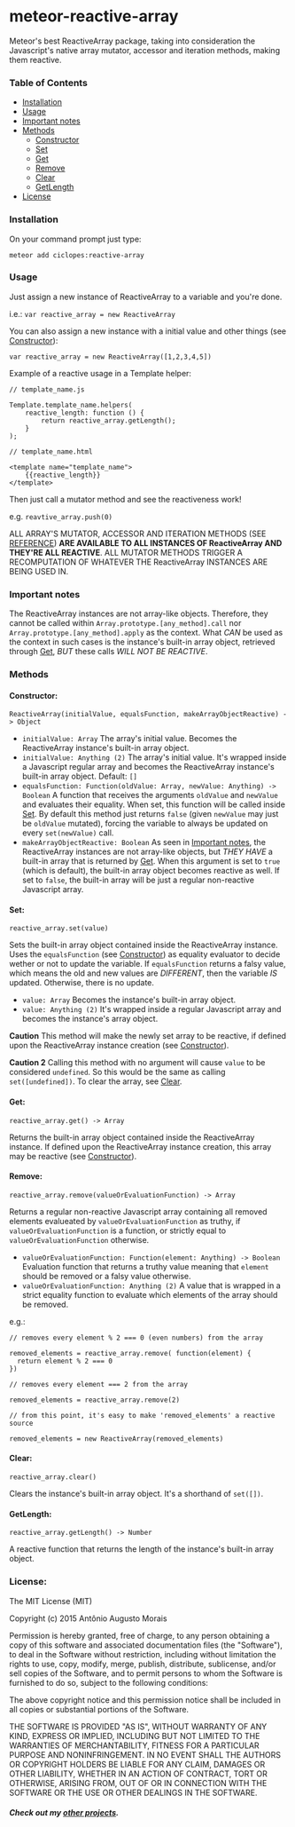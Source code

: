 meteor-reactive-array
=====================

Meteor's best ReactiveArray package, taking into consideration the Javascript's native array mutator, accessor and iteration methods, making them reactive.

<a name="toc"></a>
### Table of Contents

* [Installation](#installation)
* [Usage](#usage)
* [Important notes](#important-notes)
* [Methods](#methods)
  - [Constructor](#methods-constructor)
  - [Set](#methods-set)
  - [Get](#methods-get)
  - [Remove](#methods-remove)
  - [Clear](#methods-clear)
  - [GetLength](#methods-getlength)
* [License](#license)

<a name="installation"></a>
### Installation

On your command prompt just type:

`meteor add ciclopes:reactive-array`

<a name="usage"></a>
### Usage

Just assign a new instance of ReactiveArray to a variable and you're done.

i.e.: `var reactive_array = new ReactiveArray`

You can also assign a new instance with a initial value and other things (see [Constructor](#methods-constrctor)):

`var reactive_array = new ReactiveArray([1,2,3,4,5])`

Example of a reactive usage in a Template helper:

```
// template_name.js

Template.template_name.helpers(
    reactive_length: function () {
        return reactive_array.getLength();
    }
);

// template_name.html

<template name="template_name">
    {{reactive_length}}
</template>
```

Then just call a mutator method and see the reactiveness work!

e.g. `reavtive_array.push(0)`

ALL ARRAY'S MUTATOR, ACCESSOR AND ITERATION METHODS (SEE [REFERENCE][1]) **ARE AVAILABLE TO ALL INSTANCES OF ReactiveArray AND THEY'RE ALL REACTIVE**. ALL MUTATOR METHODS TRIGGER A RECOMPUTATION OF WHATEVER THE ReactiveArray INSTANCES ARE BEING USED IN.

<a name="important-notes"></a>
### Important notes

The ReactiveArray instances are not array-like objects. Therefore, they cannot be called within `Array.prototype.[any_method].call` nor `Array.prototype.[any_method].apply` as the context. What _CAN_ be used as the context in such cases is the instance's built-in array object, retrieved through [Get](#methods-get), _BUT_ these calls _WILL NOT BE REACTIVE_.

<a name="methods"></a>
### Methods

<a name="methods-constructor"></a>
#### Constructor:

`ReactiveArray(initialValue, equalsFunction, makeArrayObjectReactive) -> Object`

* `initialValue: Array` The array's initial value. Becomes the ReactiveArray instance's built-in array object.
* `initialValue: Anything (2)` The array's initial value. It's wrapped inside a Javascript regular array and becomes the ReactiveArray instance's built-in array object. Default: `[]`
* `equalsFunction: Function(oldValue: Array, newValue: Anything) -> Boolean` A function that receives the arguments `oldValue` and `newValue` and evaluates their equality. When set, this function will be called inside [Set](#methods-set). By default this method just returns `false` (given `newValue` may just be `oldValue` mutated), forcing the variable to always be updated on every `set(newValue)` call.
* `makeArrayObjectReactive: Boolean` As seen in [Important notes](#important-notes), the ReactiveArray instances are not array-like objects, but _THEY HAVE_ a built-in array that is returned by [Get](#methods-get). When this argument is set to `true` (which is default), the built-in array object becomes reactive as well. If set to `false`, the built-in array will be just a regular non-reactive Javascript array.

<a name="methods-set"></a>
#### Set:

`reactive_array.set(value)`

Sets the built-in array object contained inside the ReactiveArray instance.
Uses the `equalsFunction` (see [Constructor](#methods-constructor)) as equality evaluator to decide wether or not to update the variable. If `equalsFunction` returns a falsy value, which means the old and new values are _DIFFERENT_, then the variable _IS_ updated. Otherwise, there is no update.

* `value: Array` Becomes the instance's built-in array object.
* `value: Anything (2)` It's wrapped inside a regular Javascript array and becomes the instance's array object.

**Caution**
This method will make the newly set array to be reactive, if defined upon the ReactiveArray instance creation (see [Constructor](#methods-constructor)).

**Caution 2**
Calling this method with no argument will cause `value` to be considered `undefined`. So this would be the same as calling `set([undefined])`. To clear the array, see [Clear](#methods-clear).

<a name="methods-get"></a>
#### Get:

`reactive_array.get() -> Array`

Returns the built-in array object contained inside the ReactiveArray instance. If defined upon the ReactiveArray instance creation, this array may be reactive (see [Constructor](#methods-constructor)).

<a name="methods-remove"></a>
#### Remove:

`reactive_array.remove(valueOrEvaluationFunction) -> Array`

Returns a regular non-reactive Javascript array containing all removed elements evalueated by `valueOrEvaluationFunction` as truthy, if `valueOrEvaluationFunction` is a function, or strictly equal to `valueOrEvaluationFunction` otherwise.

* `valueOrEvaluationFunction: Function(element: Anything) -> Boolean` Evaluation function that returns a truthy value meaning that `element` should be removed or a falsy value otherwise.
* `valueOrEvaluationFunction: Anything (2)` A value that is wrapped in a strict equality function to evaluate which elements of the array should be removed.

e.g.:
```
// removes every element % 2 === 0 (even numbers) from the array

removed_elements = reactive_array.remove( function(element) {
  return element % 2 === 0
})

// removes every element === 2 from the array

removed_elements = reactive_array.remove(2)

// from this point, it's easy to make 'removed_elements' a reactive source

removed_elements = new ReactiveArray(removed_elements)
```

<a name="methods-clear"></a>
#### Clear:

`reactive_array.clear()`

Clears the instance's built-in array object. It's a shorthand of `set([])`.

<a name="methods-getlength"></a>
#### GetLength:

`reactive_array.getLength() -> Number`

A reactive function that returns the length of the instance's built-in array object.

<a name="license"></a>
### License:
The MIT License (MIT)

Copyright (c) 2015 Antônio Augusto Morais

Permission is hereby granted, free of charge, to any person obtaining a copy
of this software and associated documentation files (the "Software"), to deal
in the Software without restriction, including without limitation the rights
to use, copy, modify, merge, publish, distribute, sublicense, and/or sell
copies of the Software, and to permit persons to whom the Software is
furnished to do so, subject to the following conditions:

The above copyright notice and this permission notice shall be included in all
copies or substantial portions of the Software.

THE SOFTWARE IS PROVIDED "AS IS", WITHOUT WARRANTY OF ANY KIND, EXPRESS OR
IMPLIED, INCLUDING BUT NOT LIMITED TO THE WARRANTIES OF MERCHANTABILITY,
FITNESS FOR A PARTICULAR PURPOSE AND NONINFRINGEMENT. IN NO EVENT SHALL THE
AUTHORS OR COPYRIGHT HOLDERS BE LIABLE FOR ANY CLAIM, DAMAGES OR OTHER
LIABILITY, WHETHER IN AN ACTION OF CONTRACT, TORT OR OTHERWISE, ARISING FROM,
OUT OF OR IN CONNECTION WITH THE SOFTWARE OR THE USE OR OTHER DEALINGS IN THE
SOFTWARE.

##### Check out my [other projects][2].

[1]: https://developer.mozilla.org/en-US/docs/Web/JavaScript/Reference/Global_Objects/Array/prototype "Array.prototype (MDN)"
[2]: https://github.com/ciclopes "Ciclopes (GitHub)"